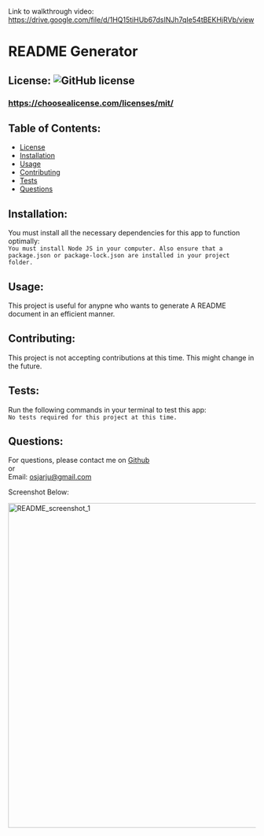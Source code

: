 Link to walkthrough video:
https://drive.google.com/file/d/1HQ15tiHUb67dsINJh7qIe54tBEKHjRVb/view
# README Generator
 
  ## License:  ![GitHub license](https://img.shields.io/github/license/Naereen/StrapDown.js.svg)
  ### https://choosealicense.com/licenses/mit/

  ## Table of Contents:
  - [License](#license)
  - [Installation](#installation)
  - [Usage](#usage)
  - [Contributing](#contributing)
  - [Tests](#tests)
  - [Questions](#questions)

  ## Installation:
  You must install all the necessary dependencies for this app to function optimally:  
  ```You must install Node JS in your computer. Also ensure that a package.json or package-lock.json are installed in your project folder.```

  ## Usage:  
  This project is useful for anypne who wants to generate A README document in an efficient manner.

  ## Contributing:  
  This project is not accepting contributions at this time. This might change in the future.

  ## Tests:
  Run the following commands in your terminal to test this app:  
  ```No tests required for this project at this time.```

  ## Questions:
  For questions, please contact me on [Github](https://github.com/osjarju)  
  or  
  Email: 
  osjarju@gmail.com

Screenshot Below:


<img width="660" alt="README_screenshot_1" src="https://user-images.githubusercontent.com/115750838/211481125-0e02829a-804f-40a8-a01c-1c93ad2bea59.png">

